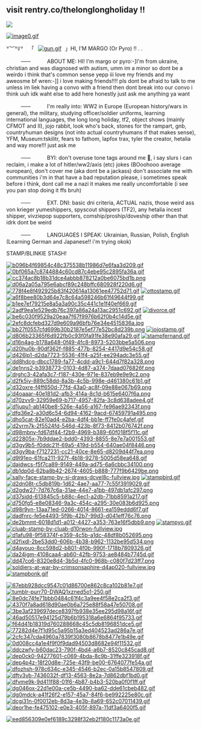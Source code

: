 ## visit rentry.co/thelonglongholiday !!

![](https://komarev.com/ghpvc/?username=Dreamsofcruelty)

[![image0.gif](https://i.postimg.cc/HLr0yBKG/image0.gif)](https://postimg.cc/kVdtrFqw)

꒷︶꒷꒥꒷ ⠀「⠀[![gun.gif](https://i.postimg.cc/MHS1gxGx/gun.gif)](https://postimg.cc/R6g3nkfb)⠀」HI, I'M MARGO (Or Pyro) !! . . 

ㅤㅤㅤ~~ㅤㅤ~~ㅤ⠀⠀⠀ABOUT ME: HI! I'm margo or pyro:-]I'm from ukraine, christian and was diagnosed with autism, umm im a minor so dont be a weirdo i think that's common sense yepp iii love my friends and my aweosme bf wren:-]] i love making friends!!!! pls dont be afraid to talk to me unless im liek having a convo with a friend then dont break into our convo i think uuh idk waht else to add here honestly just ask me anything ya want

ㅤㅤㅤ~~ㅤㅤ~~ㅤ⠀⠀⠀I'm really into: WW2 in Europe (European history/wars in general), the military, studying officer/soldier uniforms, learning international languages, the long long holiday, tf2, object shows (mainly CFMOT and II), jojo rabbit, look who's back, stones for the rampart, gnb, countryhuman designs (not into actual countryhumans if that makes sense), YFM, Museum:tskilitr, fears to fathom, lapfox trax, tyler the creator, hetalia and way more!!! just ask me

ㅤㅤㅤ~~ㅤㅤ~~ㅤ⠀⠀⠀BYI:  don't overuse tone tags around me 🙏, i say slurs i can reclaim, i make a lot of hitler/ww2/axis (etc) jokes (BOoohooo average european), don't cover me (aka dont be a jackass) don't associate me with communities i'm in that have a bad reputation please, i sometimes speak before i think, dont call me a nazi it makes me really uncomfortable (i see you pan stop doing it ffs bruh)

ㅤㅤㅤ~~ㅤㅤ~~ㅤ⠀⠀⠀EXT. DNI: basic dni criteria, ACTUAL nazis, those weird ass von krieger yumeshippers, spyscout shippers (TF2), any hetalia incest shipper, vivziepop supporters, comship/proship/doveship other than that idrk dont be weird

ㅤㅤㅤ~~ㅤㅤ~~ㅤ⠀⠀⠀LANGUAGES I SPEAK: Ukrainian, Russian, Polish, English (Learning German and Japanese!! i'm trying okok)


STAMP/BLINKIE STASH!

[![b096b4f69854c48c375538b11986d7e6faa3d209.gif](https://i.postimg.cc/L55m9g5V/b096b4f69854c48c375538b11986d7e6faa3d209.gif)](https://postimg.cc/Vrxx46jS)
[![0bf065a7c8744884c60cd87c4ebe95c2895fa36a.gif](https://i.postimg.cc/6QVWYNFC/0bf065a7c8744884c60cd87c4ebe95c2895fa36a.gif)](https://postimg.cc/QBtZdv8M)
[![cc374ac8b18b31dce4abbb878212a0be6075bd1b.png](https://i.postimg.cc/c4KdP3Vx/cc374ac8b18b31dce4abbb878212a0be6075bd1b.png)](https://postimg.cc/Vd8yCJfp)
[![d06a2a05a795e6abcf89c248bffc680928f220d6.gif](https://i.postimg.cc/Dz5VSftp/d06a2a05a795e6abcf89c248bffc680928f220d6.gif)](https://postimg.cc/066X3v57)
[![778f4e8f492925b83f420614a13061ee47752d71.gif](https://i.postimg.cc/P5Ssx5G3/778f4e8f492925b83f420614a13061ee47752d71.gif)](https://postimg.cc/0zKHXxyD)
[![ottostamp.gif](https://i.postimg.cc/nzv3X3jF/ottostamp.gif)](https://postimg.cc/tZ43ftNw)
[![a6f8bee80b3d64e7c8c64a598246b61f49644f99.gif](https://i.postimg.cc/7P9NjGSW/a6f8bee80b3d64e7c8c64a598246b61f49644f99.gif)](https://postimg.cc/0r6mwNWY)
[![b1ee7ef79215e8a5a3a90c35c441c1e1f40ef669.gif](https://i.postimg.cc/pLhY9s4w/b1ee7ef79215e8a5a3a90c35c441c1e1f40ef669.gif)](https://postimg.cc/hXn761Ss)
[![2adf9ea1e529edb76c397a86a24a13ac2951c692.gif](https://i.postimg.cc/8CLR4j1w/2adf9ea1e529edb76c397a86a24a13ac2951c692.gif)](https://postimg.cc/QBxKxNKW)
[![divorce.gif](https://i.postimg.cc/MHnXsF7x/divorce.gif)](https://postimg.cc/JHW10KYd)
[![be6c030f9529a20eaa7f67f9976b62f0b4c14d5e.gif](https://i.postimg.cc/s2L3dmPK/be6c030f9529a20eaa7f67f9976b62f0b4c14d5e.gif)](https://postimg.cc/7CSFSgWT)
[![2efc8dcfebd327d9e609a96bfb76e34e4515836a.jpg](https://i.postimg.cc/15SsQf6x/2efc8dcfebd327d9e609a96bfb76e34e4515836a.jpg)](https://postimg.cc/hh2H84pM)
[![bb27f0557cfd699b30b2187e5ef77e52bc8d239b.png](https://i.postimg.cc/1XrxtrFk/bb27f0557cfd699b30b2187e5ef77e52bc8d239b.png)](https://postimg.cc/hQvZZxps) 
[![jojostamp.gif](https://i.postimg.cc/Y9NDfqSg/jojostamp.gif)](https://postimg.cc/MMTYzwVK)
[![d806b23365f6d922fb0c93f0fa91fe38e90afa29.gif](https://i.postimg.cc/rwm6VWwH/d806b23365f6d922fb0c93f0fa91fe38e90afa29.gif)](https://postimg.cc/PPBVKCZb)
[![stampfernand.gif](https://i.postimg.cc/J0vXsjWQ/stampfernand.gif)](https://postimg.cc/D4Q0DJ0W)
[![d16n4ag-b178a648-0f49-4fc8-8973-5203bbe5a506.png](https://i.postimg.cc/W4LY2Q3Y/d16n4ag-b178a648-0f49-4fc8-8973-5203bbe5a506.png)](https://postimg.cc/5XgSgK88)
[![d20hu0b-90df362f-f885-477b-8254-4417d9e54c58.gif](https://i.postimg.cc/Kcq9KKjM/d20hu0b-90df362f-f885-477b-8254-4417d9e54c58.gif)](https://postimg.cc/Cd8CXxjh)
[![d426lp1-d2da7723-5536-41f4-a25f-ee294adc3e55.gif](https://i.postimg.cc/bJLm9rR4/d426lp1-d2da7723-5536-41f4-a25f-ee294adc3e55.gif)](https://postimg.cc/dkkRqqp9)
[![dd8hdcg-dbcc1789-fa77-4cdd-a9c1-644d7f82a328.png](https://i.postimg.cc/NFMpJtJF/dd8hdcg-dbcc1789-fa77-4cdd-a9c1-644d7f82a328.png)](https://postimg.cc/r0B1sBL2)
[![de1nns2-b3938773-0103-4d87-a374-7daad076826f.png](https://i.postimg.cc/W3s9Zg0M/de1nns2-b3938773-0103-4d87-a374-7daad076826f.png)](https://postimg.cc/GBSJwB72)
[![drghc3-42afa3c7-f187-430e-971e-837eb9e9e9c2.png](https://i.postimg.cc/mgF6WbbF/drghc3-42afa3c7-f187-430e-971e-837eb9e9e9c2.png)](https://postimg.cc/21rx4NLz)
[![d2fk5iy-889c58dd-8a3b-4c5b-998e-d461380c61b1.gif](https://i.postimg.cc/d03mrF1V/d2fk5iy-889c58dd-8a3b-4c5b-998e-d461380c61b1.gif)](https://postimg.cc/d7Myczrb)
[![d32oxre-f4ff650d-77fd-43a0-ac8f-09e88e067b69.png](https://i.postimg.cc/zfQwkQbS/d32oxre-f4ff650d-77fd-43a0-ac8f-09e88e067b69.png)](https://postimg.cc/TyrWdCcp)
[![d4oaaar-40e181d2-afb3-414a-8c1d-b615e6407f6a.png](https://i.postimg.cc/C1fGr4by/d4oaaar-40e181d2-afb3-414a-8c1d-b615e6407f6a.png)](https://postimg.cc/N9B25mNb)
[![d70zvv9-32959e69-b717-4957-82fa-3c8d638adee4.gif](https://i.postimg.cc/wM8hCsk1/d70zvv9-32959e69-b717-4957-82fa-3c8d638adee4.gif)](https://postimg.cc/gXsXRjQp)
[![d1jupu1-ab140be8-526e-4a56-a167-fe96ae92343f.png](https://i.postimg.cc/Hx5M9kCd/d1jupu1-ab140be8-526e-4a56-a167-fe96ae92343f.png)](https://postimg.cc/348WK7Rc)
[![dfq36e2-a30d6c54-6d94-4162-9acd-67459791a495.png](https://i.postimg.cc/hv17NZjY/dfq36e2-a30d6c54-6d94-4162-9acd-67459791a495.png)](https://postimg.cc/gLrJZD3y)
[![dho5cat-82e10ad4-e2ba-4df4-bb1e-ff7fe0c4afef.gif](https://i.postimg.cc/DfrsW0gc/dho5cat-82e10ad4-e2ba-4df4-bb1e-ff7fe0c4afef.gif)](https://postimg.cc/kD5DznLV)
[![d2vrm7k-2f5524fd-546d-423b-8f73-8412b076742f.png](https://i.postimg.cc/Z5RyDchf/d2vrm7k-2f5524fd-546d-423b-8f73-8412b076742f.png)](https://postimg.cc/gnCJx3jR)
[![d98mbny-fd67df44-f2b9-4969-b389-60f018f5f11c.gif](https://i.postimg.cc/y8bSqZ17/d98mbny-fd67df44-f2b9-4969-b389-60f018f5f11c.gif)](https://postimg.cc/xXLdMqNZ)
[![d22805x-7b9ddae2-bdd0-4393-8855-8e7e7a001553.gif](https://i.postimg.cc/htx4PyTZ/d22805x-7b9ddae2-bdd0-4393-8855-8e7e7a001553.gif)](https://postimg.cc/Mn6J9Ys1)
[![d3gy9b5-f0ddc21f-69a5-419d-b554-640ae04f8446.png](https://i.postimg.cc/Fswsv5dJ/d3gy9b5-f0ddc21f-69a5-419d-b554-640ae04f8446.png)](https://postimg.cc/gnqPy7KY)
[![d3gy9ba-f7127231-cc21-40ce-8e65-d8209d44f7ea.png](https://i.postimg.cc/ZKWKXKRS/d3gy9ba-f7127231-cc21-40ce-8e65-d8209d44f7ea.png)](https://postimg.cc/0bqswvDW)
[![d9l91eo-61fca211-927f-4b18-9278-5005d58ea648.gif](https://i.postimg.cc/6Qf9C8Hd/d9l91eo-61fca211-927f-4b18-9278-5005d58ea648.gif)](https://postimg.cc/bGdchwfJ)
[![dajdwcs-f5f7ca89-9149-449a-ad75-6a6cbbc34100.png](https://i.postimg.cc/9X8Qxqcb/dajdwcs-f5f7ca89-9149-449a-ad75-6a6cbbc34100.png)](https://postimg.cc/vDnyTTgx)
[![db1dp0d-62ba8b42-2674-4605-b888-777f9b6429be.png](https://i.postimg.cc/Wz3bNsw0/db1dp0d-62ba8b42-2674-4605-b888-777f9b6429be.png)](https://postimg.cc/Vrxc4QTN)
[![sally-face-stamp-by-sj-draws-dcvel8c-fullview.jpg](https://i.postimg.cc/wMGx3nwZ/sally-face-stamp-by-sj-draws-dcvel8c-fullview.jpg)](https://postimg.cc/n9qfPSbG)
[![stampbird.gif](https://i.postimg.cc/tJwy9WTH/stampbird.gif)](https://postimg.cc/D4rRgWLC)
[![d2dn08t-c5db819b-1d62-4ae7-aa77-7c55f3919029.gif](https://i.postimg.cc/Rhm8KgL9/d2dn08t-c5db819b-1d62-4ae7-aa77-7c55f3919029.gif)](https://postimg.cc/Vr7DcBhH)
[![d2gdw27-7d767c6a-31ae-44e7-a1bb-497db1afc297.png](https://i.postimg.cc/HknNwcXJ/d2gdw27-7d767c6a-31ae-44e7-a1bb-497db1afc297.png)](https://postimg.cc/qNfQ07m0)
[![d37sidd-613845c5-b88c-4ec1-a2db-71bb8591a217.gif](https://i.postimg.cc/9QknJmYL/d37sidd-613845c5-b88c-4ec1-a2db-71bb8591a217.gif)](https://postimg.cc/WdM84PKZ)
[![d750fg5-e8e08346-9a3c-454c-a295-30e083b6d925.png](https://i.postimg.cc/sDw8G9Qd/d750fg5-e8e08346-9a3c-454c-a295-30e083b6d925.png)](https://postimg.cc/kBRwkSvf)
[![d98r9yn-13aa71ed-0266-4014-8661-ea159eddd6f7.gif](https://i.postimg.cc/0QDFzTmc/d98r9yn-13aa71ed-0266-4014-8661-ea159eddd6f7.gif)](https://postimg.cc/mzZ8q6mH)
[![dadfnrc-fe5e4493-5f9b-42b7-99d3-d041eff76c76.png](https://i.postimg.cc/Vs92mczN/dadfnrc-fe5e4493-5f9b-42b7-99d3-d041eff76c76.png)](https://postimg.cc/pyTsJ4hN)
[![de2bmmt-6018d1d1-a012-4427-a353-763e16f5dbb9.png](https://i.postimg.cc/90BkpyL9/de2bmmt-6018d1d1-a012-4427-a353-763e16f5dbb9.png)](https://postimg.cc/dZLnQZPQ)
[![stampyo.gif](https://i.postimg.cc/GhcVpSpx/stampyo.gif)](https://postimg.cc/s1Nw6m7M)
[![cluab-stamp-by-cluab-d10rwon-fullview.jpg](https://i.postimg.cc/52fCTLn0/cluab-stamp-by-cluab-d10rwon-fullview.jpg)](https://postimg.cc/zVPvRbmZ)
[![d1afu98-9f58374f-e359-4c5b-a1dc-48df8b052695.png](https://i.postimg.cc/L8v1p5bV/d1afu98-9f58374f-e359-4c5b-a1dc-48df8b052695.png)](https://postimg.cc/zybBwz5L)
[![d2fixdl-2be53dd0-606b-4b38-b962-1132be95d534.png](https://i.postimg.cc/v86fVQ4Q/d2fixdl-2be53dd0-606b-4b38-b962-1132be95d534.png)](https://postimg.cc/Z04WkzPg)
[![d4ayouo-8cc598d2-b801-4f0b-990f-1718b7809326.gif](https://i.postimg.cc/02RmGLS7/d4ayouo-8cc598d2-b801-4f0b-990f-1718b7809326.gif)](https://postimg.cc/bdgspV3v)
[![da24igm-4108caa4-ab60-42fb-9753-ae8484b7745d.gif](https://i.postimg.cc/0QhSB4BR/da24igm-4108caa4-ab60-42fb-9753-ae8484b7745d.gif)](https://postimg.cc/2bF3q0Y2)
[![dd47co6-8320e8d4-3b5d-4fc0-968b-c080f7d23ff7.png](https://i.postimg.cc/cCY3ycpK/dd47co6-8320e8d4-3b5d-4fc0-968b-c080f7d23ff7.png)](https://postimg.cc/JHr0jj4m)
[![soldiers-at-war-by-crimsonsaphire-d4ap020-fullview.jpg](https://i.postimg.cc/vB49XyXt/soldiers-at-war-by-crimsonsaphire-d4ap020-fullview.jpg)](https://postimg.cc/sQRvDtkM)
[![stampbonk.gif](https://i.postimg.cc/BQTFmM5k/stampbonk.gif)](https://postimg.cc/nCLMzKPG)





[![67ebb928dcc9547c01d86700e862c8ca102b81e7.gif](https://i.postimg.cc/RVnNK2CL/67ebb928dcc9547c01d86700e862c8ca102b81e7.gif)](https://postimg.cc/SJkSpTMn)
[![tumblr-purr70-DWAQ1xzned5o1-250.gif](https://i.postimg.cc/9Q5zp1r5/tumblr-purr70-DWAQ1xzned5o1-250.gif)](https://postimg.cc/xc50jvvt)
[![8e0dc74fe71bbb0484c61f4c3a9ee4f58e2ca2f3.gif](https://i.postimg.cc/Sx6Rt8MX/8e0dc74fe71bbb0484c61f4c3a9ee4f58e2ca2f3.gif)](https://postimg.cc/215C11Tm)
[![4370f7a8ad618d90ae0b6a725e88f58a47e50708.gif](https://i.postimg.cc/KYQzm2Qx/4370f7a8ad618d90ae0b6a725e88f58a47e50708.gif)](https://postimg.cc/hJzg0NH5)
[![3be3af239697dece8397fb938e35ee295d98a16f.gif](https://i.postimg.cc/8z8WDd4p/3be3af239697dece8397fb938e35ee295d98a16f.gif)](https://postimg.cc/BXgtBKRk)
[![46ad50517e94125d79b6b195318a6e6864f95733.gif](https://i.postimg.cc/gjWrXpSn/46ad50517e94125d79b6b195318a6e6864f95733.gif)](https://postimg.cc/XGsnmR0b)
[![f64d41b18319d760288668c45c5db8196851dce5.gif](https://i.postimg.cc/xCHc18Pw/f64d41b18319d760288668c45c5db8196851dce5.gif)](https://postimg.cc/9RmWxWKb)
[![77282d4e7f1d95c5a95b15a3ed404523ad286a7e.gif](https://i.postimg.cc/dVbFtBS0/77282d4e7f1d95c5a95b15a3ed404523ad286a7e.gif)](https://postimg.cc/yDytLFKq)
[![2cfc347cda4960a7839f3080b8678b8477e1b49e.gif](https://i.postimg.cc/fLKQChW3/2cfc347cda4960a7839f3080b8678b8477e1b49e.gif)](https://postimg.cc/tZYcRwxy)
[![0d008cc4a1e4f9f0f9dad94503d8682e94f11532.gif](https://i.postimg.cc/ZnstkFd4/0d008cc4a1e4f9f0f9dad94503d8682e94f11532.gif)](https://postimg.cc/wRNbLN2G)
[![ddczwfy-b60dac23-790f-4bd4-a6b7-8520c845cad8.gif](https://i.postimg.cc/KzV9RzDb/ddczwfy-b60dac23-790f-4bd4-a6b7-8520c845cad8.gif)](https://postimg.cc/G8FPfbfg)
[![dep0ck0-94277601-c069-4bda-8c9b-31ffe323918f.gif](https://i.postimg.cc/brtmbhmt/dep0ck0-94277601-c069-4bda-8c9b-31ffe323918f.gif)](https://postimg.cc/tn9dQLQq)
[![dep4p4z-18f20d8e-725e-43f9-be00-6764077fe54a.gif](https://i.postimg.cc/dQkHg2JV/dep4p4z-18f20d8e-725e-43f9-be00-6764077fe54a.gif)](https://postimg.cc/PNHQw8Lg)
[![dfozhsh-978c634c-e345-4546-b2ec-0a15b8547809.gif](https://i.postimg.cc/nhYw0npK/dfozhsh-978c634c-e345-4546-b2ec-0a15b8547809.gif)](https://postimg.cc/G4tQpwB9)
[![dftv3vb-7436032f-df13-4563-8e2a-7d862dbf1bd0.gif](https://i.postimg.cc/QM8Yzvd2/dftv3vb-7436032f-df13-4563-8e2a-7d862dbf1bd0.gif)](https://postimg.cc/QFzq945m)
[![dfvme9k-9d411f88-01f6-4b87-b4b3-520ba0f0f1ff.gif](https://i.postimg.cc/QtV4855S/dfvme9k-9d411f88-01f6-4b87-b4b3-520ba0f0f1ff.gif)](https://postimg.cc/Q9GkSFfW)
[![dg046ox-22d1e00a-ce5b-4490-ba62-dde61cbeb482.gif](https://i.postimg.cc/Df9jhSzd/dg046ox-22d1e00a-ce5b-4490-ba62-dde61cbeb482.gif)](https://postimg.cc/DmcddyL8)
[![dg0mdck-a41f26f2-e157-45a7-84f6-be992225e80c.gif](https://i.postimg.cc/TPtNvQyp/dg0mdck-a41f26f2-e157-45a7-84f6-be992225e80c.gif)](https://postimg.cc/VSbWjqW8)
[![dcgi31n-0f0012eb-8d3a-4e3b-8a69-652c07011439.gif](https://i.postimg.cc/9QJYD0ck/dcgi31n-0f0012eb-8d3a-4e3b-8a69-652c07011439.gif)](https://postimg.cc/BjPKyqL5)
[![deor1he-fe475102-e0e3-405f-897a-11df3a6400f5.gif](https://i.postimg.cc/T3Rc2gvm/deor1he-fe475102-e0e3-405f-897a-11df3a6400f5.gif)](https://postimg.cc/6ymZY735)




[![eed856309e0ef6189c3298f32eb2f180c1173a0e.gif](https://i.postimg.cc/9FzfVKqj/eed856309e0ef6189c3298f32eb2f180c1173a0e.gif)](https://postimg.cc/rKXTNhJh)
